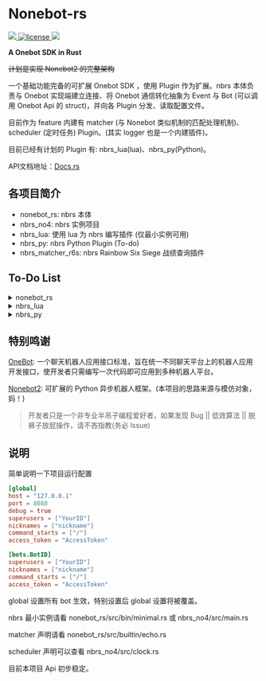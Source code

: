 # Nonebot-rs

<a href="https://github.com/botuniverse/onebot/blob/master/v11/specs/README.md">
  <img src="https://img.shields.io/badge/OneBot-v11-black">
</a>
<a href="https://github.com/abrahum/nonebot-rs/blob/master/license">
  <img src="https://img.shields.io/github/license/abrahum/nonebot-rs" alt="license">
</a>
<a href="https://crates.io/crates/nonebot_rs">
  <img src="https://img.shields.io/crates/v/nonebot_rs">
</a>

**A Onebot SDK in Rust**

~~计划是实现 Nonebot2 的完整架构~~

一个基础功能完备的可扩展 Onebot SDK ，使用 Plugin 作为扩展。nbrs 本体负责与 Onebot 实现端建立连接、将 Onebot 通信转化抽象为 Event 与 Bot (可以调用 Onebot Api 的 struct)，并向各 Plugin 分发、读取配置文件。

目前作为 feature 内建有 matcher (与 Nonebot 类似机制的匹配处理机制)、scheduler (定时任务) Plugin。(其实 logger 也是一个内建插件)。

目前已经有计划的 Plugin 有: nbrs_lua(lua)、nbrs_py(Python)。

API文档地址：[Docs.rs](https://docs.rs/nonebot_rs/)

## 各项目简介

- nonebot_rs: nbrs 本体
- nbrs_no4: nbrs 实例项目
- nbrs_lua: 使用 lua 为 nbrs 编写插件 (仅最小实例可用) 
- nbrs_py: nbrs Python Plugin (To-do)
- nbrs_matcher_r6s: nbrs Rainbow Six Siege 战绩查询插件

## To-Do List

<details><summary>nonebot_rs</summary>

- [ ] onebot 通讯方式
  - [ ] HTTP (无限期推迟)
  - [ ] 正向 WS (优先考虑)
  - [x] 反向 WS (使用 axum 实现)
- [x] Onebot v11 标准接口实现 (使用 serde 实现)
- [ ] Onebot v12 实现 (v12 发布在即！)
- [x] matcher
  - [x] Built-in matcher
    - [x] echo (基础应答功能)
    - [x] Rcnb (对话功能实现)
  - [x] built-in rules pre_matchers
- [x] config
  - [x] 基本设置
  - [x] bot 设置
  - [x] Plugin 设置
- [x] Message 构建 API 完善
- [x] Plugin
- [x] 文档
- [x] 定时任务
- [x] 声明宏
- [x] logger (tracing-subscriber)

</details>

<details><summary>nbrs_lua</summary>

- [x] 最小实例
- [ ] More Developer-friendly api for lua

</details>

<details><summary>nbrs_py</summary>

- [ ] 最小实例

</details>

## 特别鸣谢

[OneBot](https://github.com/botuniverse/onebot): 一个聊天机器人应用接口标准，旨在统一不同聊天平台上的机器人应用开发接口，使开发者只需编写一次代码即可应用到多种机器人平台。

[Nonebot2](https://github.com/nonebot/nonebot2): 可扩展的 Python 异步机器人框架。(本项目的思路来源与模仿对象，妈！)

> 开发者只是一个非专业半吊子编程爱好者，如果发现 Bug || 低效算法 || 脱裤子放屁操作，请不吝指教(务必 Issue)

## 说明

简单说明一下项目运行配置

```toml
[global]
host = "127.0.0.1"
port = 8088
debug = true
superusers = ["YourID"]
nicknames = ["nickname"]
command_starts = ["/"]
access_token = "AccessToken"

[bots.BotID]
superusers = ["YourID"]
nicknames = ["nickname"]
command_starts = ["/"]
access_token = "AccessToken"
```

global 设置所有 bot 生效，特别设置后 global 设置将被覆盖。

nbrs 最小实例请看 nonebot_rs/src/bin/minimal.rs 或 nbrs_no4/src/main.rs

matcher 声明请看 nonebot_rs/src/builtin/echo.rs

scheduler 声明可以查看 nbrs_no4/src/clock.rs

目前本项目 Api 初步稳定。